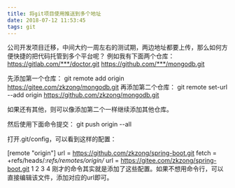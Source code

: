 ```yaml
---
title: 将git项目使用推送到多个地址
date: 2018-07-12 11:53:45
tags: git 
---
```

公司开发项目迁移，中间大约一周左右的测试期，两边地址都要上传，那么如何方便快捷的把代码托管到多个平台呢？
例如我有下面两个仓库： 
https://gitlab.com/***/doctor.git 
https://github.com/***/mongodb.git

先添加第一个仓库： 
git remote add origin https://gitee.com/zkzong/mongodb.git 
再添加第二个仓库： 
git remote set-url --add origin https://github.com/zkzong/mongodb.git

如果还有其他，则可以像添加第二个一样继续添加其他仓库。

然后使用下面命令提交： 
git push origin --all

打开.git/config，可以看到这样的配置：

[remote "origin"]
    url = https://github.com/zkzong/spring-boot.git
    fetch = +refs/heads/*:refs/remotes/origin/*
    url = https://gitee.com/zkzong/spring-boot.git
1
2
3
4
刚才的命令其实就是添加了这些配置。如果不想用命令行，可以直接编辑该文件，添加对应的url即可。
